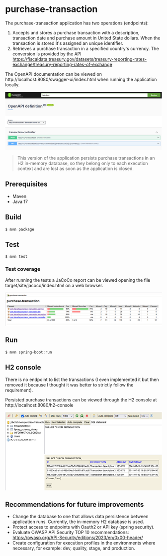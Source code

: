 # purchase-transaction

The purchase-transaction application has two operations (endpoints):

1. Accepts and stores a purchase transaction with a description, transaction date and purchase amount in United State dollars. When the transaction is stored it's assigned an unique identifier.
2. Retrieves a purchase transaction in a specified country's currency. The conversion is provided by the API https://fiscaldata.treasury.gov/datasets/treasury-reporting-rates-exchange/treasury-reporting-rates-of-exchange

The OpenAPI documentation can be viewed on http://localhost:8080/swagger-ui/index.html when running the application locally.

![img.png](img.png)

> This version of the application persists purchase transactions in an H2 in-memory database, so they belong only to each execution context and are lost as soon as the application is closed.

## Prerequisites

* Maven
* Java 17

## Build

```
$ mvn package
```

## Test

```
$ mvn test
```

### Test coverage

After running the tests a JaCoCo report can be viewed opening the file target/site/jacoco/index.html on a web browser.

![img_2.png](img_2.png)

## Run

```
$ mvn spring-boot:run
```

## H2 console

There is no endpoint to list the transactions (I even implemented it but then removed it because I thought it was better to strictly follow the requirement).

Persisted purchase transactions can be viewed through the H2 console at http://localhost:8080/h2-console

![img_3.png](img_3.png)

## Recommendations for future improvements

* Change the database to one that allows data persistence between application runs. Currently, the in-memory H2 database is used.
* Protect access to endpoints with Oauth2 or API key (spring security).
* Evaluate OWASP API Security TOP 10 recommendations: https://owasp.org/API-Security/editions/2023/en/0x00-header/
* Create configuration for execution profiles in the environments where necessary, for example: dev, quality, stage, and production.
